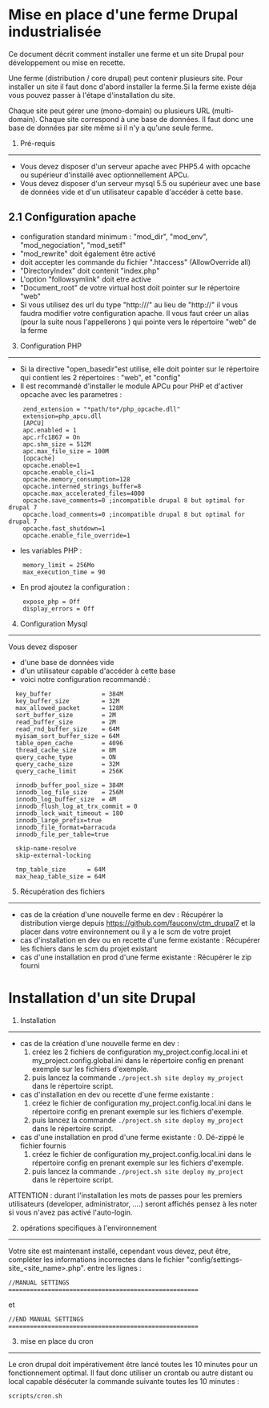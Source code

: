  Mise en place d'une ferme Drupal industrialisée
=================================================
Ce document décrit comment installer une ferme et un site Drupal
pour développement ou mise en recette.

Une ferme (distribution / core drupal) peut contenir plusieurs site. Pour
installer un site il faut donc d'abord installer la ferme.Si la ferme existe
déja vous pouvez passer à l'étape d'installation du site.

Chaque site peut gérer une (mono-domain) ou plusieurs URL (multi-domain).
Chaque site correspond à une base de données. Il faut donc une base de données
par site même si il n'y a qu'une seule ferme.

1. Pré-requis
--------------
  - Vous devez disposer d'un serveur apache avec PHP5.4 with opcache ou 
    supérieur d'installé avec optionnellement APCu.
  - Vous devez disposer d'un serveur mysql 5.5 ou supérieur avec une base de
    données vide et d'un utilisateur capable d'accéder à cette base.

2.1 Configuration apache
------------------------
  - configuration standard minimum : "mod_dir", "mod_env", "mod_negociation",
    "mod_setif"
  - "mod_rewrite" doit également être activé
  - <directory> doit accepter les commande du fichier ".htaccess"
    (AllowOverride all)
  - "DirectoryIndex" doit contenit "index.php"
  - L'option "followsymlink" doit etre active
  - "Document_root" de votre virtual host doit pointer sur le répertoire "web"
  - Si vous utilisez des url du type "http://<hostname>/<alias>" au
    lieu de "http://<hostname>" il vous faudra modifier votre
    configuration apache. Il vous faut créer un alias (pour la suite nous
    l'appellerons <alias>) qui pointe vers le répertoire "web" de la ferme

3. Configuration PHP
---------------------
  - Si la directive "open_basedir"est utilise, elle doit pointer sur le
    répertoire qui contient les 2 répertoires : "web", et "config"
  - Il est recommandé d'installer le module APCu pour PHP et d'activer opcache
    avec les parametres :

```
    zend_extension = "*path/to*/php_opcache.dll"
    extension=php_apcu.dll
    [APCU]
    apc.enabled = 1
    apc.rfc1867 = On
    apc.shm_size = 512M
    apc.max_file_size = 100M
    [opcache]
    opcache.enable=1
    opcache.enable_cli=1
    opcache.memory_consumption=128
    opcache.interned_strings_buffer=8
    opcache.max_accelerated_files=4000
    opcache.save_comments=0 ;incompatible drupal 8 but optimal for drupal 7
    opcache.load_comments=0 ;incompatible drupal 8 but optimal for drupal 7
    opcache.fast_shutdown=1
    opcache.enable_file_override=1
```

  - les variables PHP :

```
    memory_limit = 256Mo
    max_execution_time = 90
```

  - En prod ajoutez la configuration :

```
    expose_php = Off
    display_errors = Off
```

4. Configuration Mysql
-----------------------
  Vous devez disposer
  - d'une base de données vide
  - d'un utilisateur capable d'accéder à cette base
  - voici notre configuration recommandé :

```
  key_buffer              = 384M
  key_buffer_size         = 32M
  max_allowed_packet      = 128M
  sort_buffer_size        = 2M
  read_buffer_size        = 2M
  read_rnd_buffer_size    = 64M
  myisam_sort_buffer_size = 64M
  table_open_cache        = 4096
  thread_cache_size       = 8M
  query_cache_type        = ON
  query_cache_size        = 32M
  query_cache_limit       = 256K

  innodb_buffer_pool_size = 384M
  innodb_log_file_size    = 256M
  innodb_log_buffer_size  = 4M
  innodb_flush_log_at_trx_commit = 0
  innodb_lock_wait_timeout = 180
  innodb_large_prefix=true
  innodb_file_format=barracuda
  innodb_file_per_table=true

  skip-name-resolve
  skip-external-locking

  tmp_table_size      = 64M
  max_heap_table_size = 64M
```

5. Récupération des fichiers
-----------------------------
  - cas de la création d'une nouvelle ferme en dev :
    Récupérer la distribution vierge depuis https://github.com/fauconv/ctm_drupal7
    et la placer dans votre environnement ou il y a le scm de votre projet
  - cas d'installation en dev ou en recette d'une ferme existante :
    Récupérer les fichiers dans le scm du projet existant
  - cas d'une installation en prod d'une ferme existante :
    Récupérer le zip fourni

 Installation d'un site Drupal
==============================

1. Installation
----------------
  - cas de la création d'une nouvelle ferme en dev :
      1. créez les 2 fichiers de configuration my_project.config.local.ini et
         my_project.config.global.ini dans le répertoire config en prenant 
         exemple sur les fichiers d'exemple.
      2. puis lancez la commande `./project.sh site deploy my_project` dans le
         répertoire script.
  - cas d'installation en dev ou recette d'une ferme existante :
      1. créez le fichier de configuration my_project.config.local.ini dans le 
         répertoire config en prenant exemple sur les fichiers d'exemple.
      2. puis lancez la commande `./project.sh site deploy my_project` dans le
         répertoire script.
  - cas d'une installation en prod d'une ferme existante :
      0. Dé-zippé le fichier fournis
      1. créez le fichier de configuration my_project.config.local.ini dans le 
         répertoire config en prenant exemple sur les fichiers d'exemple.
      2. puis lancez la commande `./project.sh site deploy my_project` dans le
         répertoire script.
  

  ATTENTION : durant l'installation les mots de passes pour les premiers
              utilisateurs (developer, administrator, ....) seront
              affichés pensez à les noter si vous n'avez pas activé
              l'auto-login.

2. opérations specifiques à l'environnement
--------------------------------------------
  Votre site est maintenant installé, cependant vous devez, peut être,
  compléter les informations incorrectes dans le fichier
  "config/settings-site_<site_name>.php". entre les lignes :

```
//MANUAL SETTINGS =====================================================
```

et

```
//END MANUAL SETTINGS =====================================================
```

3. mise en place du cron
-------------------------
  Le cron drupal doit impérativement être lancé toutes les 10 minutes pour un
  fonctionnement optimal. Il faut donc utiliser un crontab ou autre distant ou
  local capable désécuter la commande suivante toutes les 10 minutes :

```
scripts/cron.sh
```
